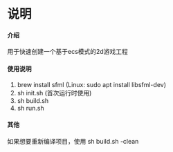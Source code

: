 # 说明

#### 介绍
用于快速创建一个基于ecs模式的2d游戏工程

#### 使用说明

1. brew install sfml (Linux: sudo apt install libsfml-dev)
3. sh init.sh (首次运行时使用)
4. sh build.sh
5. sh run.sh

#### 其他

如果想要重新编译项目，使用 sh build.sh -clean